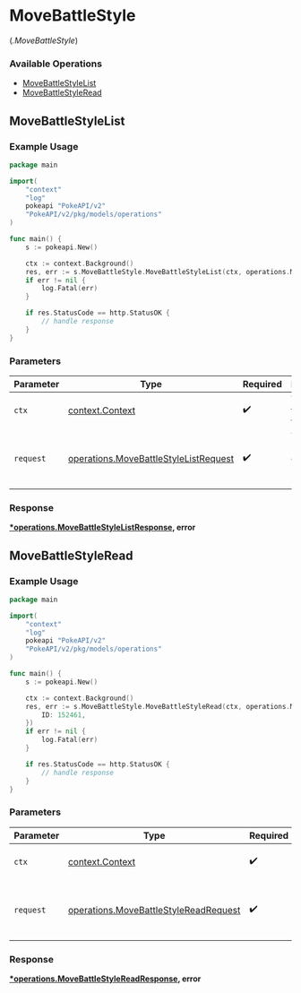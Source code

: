 # MoveBattleStyle
(*.MoveBattleStyle*)

### Available Operations

* [MoveBattleStyleList](#movebattlestylelist)
* [MoveBattleStyleRead](#movebattlestyleread)

## MoveBattleStyleList

### Example Usage

```go
package main

import(
	"context"
	"log"
	pokeapi "PokeAPI/v2"
	"PokeAPI/v2/pkg/models/operations"
)

func main() {
    s := pokeapi.New()

    ctx := context.Background()
    res, err := s.MoveBattleStyle.MoveBattleStyleList(ctx, operations.MoveBattleStyleListRequest{})
    if err != nil {
        log.Fatal(err)
    }

    if res.StatusCode == http.StatusOK {
        // handle response
    }
}
```

### Parameters

| Parameter                                                                                      | Type                                                                                           | Required                                                                                       | Description                                                                                    |
| ---------------------------------------------------------------------------------------------- | ---------------------------------------------------------------------------------------------- | ---------------------------------------------------------------------------------------------- | ---------------------------------------------------------------------------------------------- |
| `ctx`                                                                                          | [context.Context](https://pkg.go.dev/context#Context)                                          | :heavy_check_mark:                                                                             | The context to use for the request.                                                            |
| `request`                                                                                      | [operations.MoveBattleStyleListRequest](../../models/operations/movebattlestylelistrequest.md) | :heavy_check_mark:                                                                             | The request object to use for the request.                                                     |


### Response

**[*operations.MoveBattleStyleListResponse](../../models/operations/movebattlestylelistresponse.md), error**


## MoveBattleStyleRead

### Example Usage

```go
package main

import(
	"context"
	"log"
	pokeapi "PokeAPI/v2"
	"PokeAPI/v2/pkg/models/operations"
)

func main() {
    s := pokeapi.New()

    ctx := context.Background()
    res, err := s.MoveBattleStyle.MoveBattleStyleRead(ctx, operations.MoveBattleStyleReadRequest{
        ID: 152461,
    })
    if err != nil {
        log.Fatal(err)
    }

    if res.StatusCode == http.StatusOK {
        // handle response
    }
}
```

### Parameters

| Parameter                                                                                      | Type                                                                                           | Required                                                                                       | Description                                                                                    |
| ---------------------------------------------------------------------------------------------- | ---------------------------------------------------------------------------------------------- | ---------------------------------------------------------------------------------------------- | ---------------------------------------------------------------------------------------------- |
| `ctx`                                                                                          | [context.Context](https://pkg.go.dev/context#Context)                                          | :heavy_check_mark:                                                                             | The context to use for the request.                                                            |
| `request`                                                                                      | [operations.MoveBattleStyleReadRequest](../../models/operations/movebattlestylereadrequest.md) | :heavy_check_mark:                                                                             | The request object to use for the request.                                                     |


### Response

**[*operations.MoveBattleStyleReadResponse](../../models/operations/movebattlestylereadresponse.md), error**

